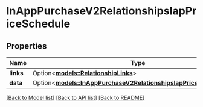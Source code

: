 # InAppPurchaseV2RelationshipsIapPriceSchedule

## Properties

Name | Type | Description | Notes
------------ | ------------- | ------------- | -------------
**links** | Option<[**models::RelationshipLinks**](RelationshipLinks.md)> |  | [optional]
**data** | Option<[**models::InAppPurchaseV2RelationshipsIapPriceScheduleData**](InAppPurchaseV2_relationships_iapPriceSchedule_data.md)> |  | [optional]

[[Back to Model list]](../README.md#documentation-for-models) [[Back to API list]](../README.md#documentation-for-api-endpoints) [[Back to README]](../README.md)


